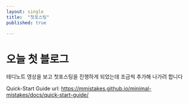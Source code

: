 ```yaml
---
layout: single
title:  "첫포스팅"
published: true

---
```



# 오늘 첫 블로그

테디노트 영상을 보고 첫포스팅을 진행하게 되었는데 조금씩 추가해 나가려 합니다

Quick-Start Guide
url: https://mmistakes.github.io/minimal-mistakes/docs/quick-start-guide/
